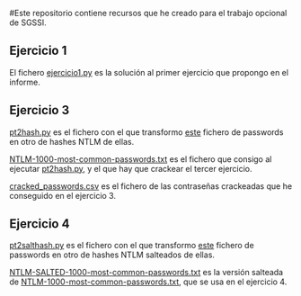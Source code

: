 #Este repositorio contiene recursos que he creado para el trabajo opcional de SGSSI.

## Ejercicio 1
El fichero [ejercicio1.py](ejercicio1.py) es la solución al primer ejercicio que propongo en el informe.

## Ejercicio 3
[pt2hash.py](pt2hash.py) es el fichero con el que transformo [este](https://github.com/DavidWittman/wpxmlrpcbrute/blob/master/wordlists/1000-most-common-passwords.txt) fichero de passwords en otro de hashes NTLM de ellas.

[NTLM-1000-most-common-passwords.txt](NTLM-1000-most-common-passwords.txt) es el fichero que consigo al ejecutar [pt2hash.py](pt2hash.py), y el que hay que crackear el tercer ejercicio.

[cracked_passwords.csv](cracked_passwords.csv) es el fichero de las contraseñas crackeadas que he conseguido en el ejercicio 3.

## Ejercicio 4
[pt2salthash.py](pt2salthash.py) es el fichero con el que transformo [este](https://github.com/DavidWittman/wpxmlrpcbrute/blob/master/wordlists/1000-most-common-passwords.txt) fichero de passwords en otro de hashes NTLM salteados de ellas.

[NTLM-SALTED-1000-most-common-passwords.txt](NTLM-SALTED-1000-most-common-passwords.txt) es la versión salteada de [NTLM-1000-most-common-passwords.txt](NTLM-1000-most-common-passwords.txt), que se usa en el ejercicio 4.
